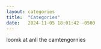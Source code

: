 ```yaml
---
layout: categories
title:  "Categories"
date:   2024-11-05 18:01:42 -0500
---
```

loomk at anll the camtengornies